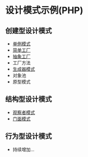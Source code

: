 # 设计模式示例(PHP)

## 创建型设计模式
- [单例模式](./src/Singleton)
- [简单工厂](./src/SimpleFactory)
- [抽象工厂](./src/AbstractFactory)
- 工厂方法
- [生成器模式](./src/Builder)
- 对象池
- 原型模式

## 结构型设计模式
- [观察者模式](./src/Observer)
- [门面模式](./src/Facade)

## 行为型设计模式

- 持续增加...